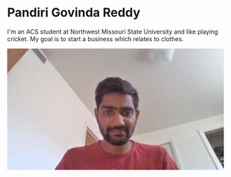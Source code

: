 # Pandiri Govinda Reddy

I'm an ACS student at Northwest Missouri State University and like playing cricket. My goal is to start a business which relates to clothes. 

![MyImage](WIN_20210908_14_18_20_Pro.jpg)